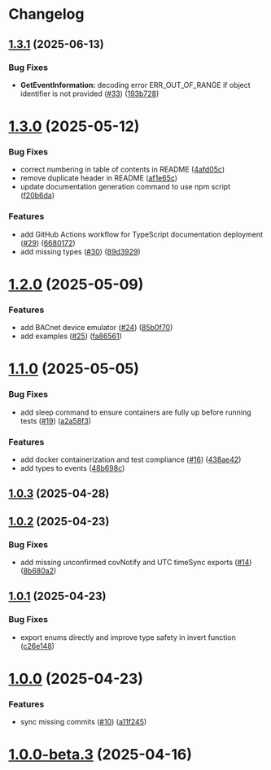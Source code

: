 # Changelog

## [1.3.1](https://github.com/innovation-system/node-bacnet/compare/v1.3.0...v1.3.1) (2025-06-13)


### Bug Fixes

* **GetEventInformation:** decoding error ERR_OUT_OF_RANGE if object identifier is not provided ([#33](https://github.com/innovation-system/node-bacnet/issues/33)) ([193b728](https://github.com/innovation-system/node-bacnet/commit/193b7283a0228ee1591a9dcdba51b9bea15e4b64))

# [1.3.0](https://github.com/innovation-system/node-bacnet/compare/v1.2.0...v1.3.0) (2025-05-12)


### Bug Fixes

* correct numbering in table of contents in README ([4afd05c](https://github.com/innovation-system/node-bacnet/commit/4afd05caf2d1b5e8825b06bee67ae8fa0a5f1f34))
* remove duplicate header in README ([af1e65c](https://github.com/innovation-system/node-bacnet/commit/af1e65c3798346734685688c2352a77590bc39e6))
* update documentation generation command to use npm script ([f20b6da](https://github.com/innovation-system/node-bacnet/commit/f20b6da891665c9a7afd919e2422702aa4badfd9))


### Features

* add GitHub Actions workflow for TypeScript documentation deployment ([#29](https://github.com/innovation-system/node-bacnet/issues/29)) ([6680172](https://github.com/innovation-system/node-bacnet/commit/6680172006264d9a2d8e535210b9c8ffbff5fd07))
* add missing types ([#30](https://github.com/innovation-system/node-bacnet/issues/30)) ([89d3929](https://github.com/innovation-system/node-bacnet/commit/89d392917d14b9fa5c8a7556d64f61f2a3da0202))

# [1.2.0](https://github.com/innovation-system/node-bacnet/compare/v1.1.0...v1.2.0) (2025-05-09)


### Features

* add BACnet device emulator ([#24](https://github.com/innovation-system/node-bacnet/issues/24)) ([85b0f70](https://github.com/innovation-system/node-bacnet/commit/85b0f701e016752f4897030aded36ec35a40aee2))
* add examples ([#25](https://github.com/innovation-system/node-bacnet/issues/25)) ([fa86561](https://github.com/innovation-system/node-bacnet/commit/fa8656194f381736fb918f6ef0036f97232046fe))

# [1.1.0](https://github.com/innovation-system/node-bacnet/compare/v1.0.3...v1.1.0) (2025-05-05)


### Bug Fixes

* add sleep command to ensure containers are fully up before running tests ([#19](https://github.com/innovation-system/node-bacnet/issues/19)) ([a2a58f3](https://github.com/innovation-system/node-bacnet/commit/a2a58f379eb05fe5f89e0548fba0f3d627fdf095))


### Features

* add docker containerization and test compliance ([#16](https://github.com/innovation-system/node-bacnet/issues/16)) ([438ae42](https://github.com/innovation-system/node-bacnet/commit/438ae42d868406451c9237dfa07a4bec7da7f025))
* add types to events ([48b698c](https://github.com/innovation-system/node-bacnet/commit/48b698c62b2ddd02c07640a91b39fb3a72a47eaa))

## [1.0.3](https://github.com/innovation-system/node-bacnet/compare/v1.0.2...v1.0.3) (2025-04-28)

## [1.0.2](https://github.com/innovation-system/node-bacnet/compare/v1.0.1...v1.0.2) (2025-04-23)


### Bug Fixes

* add missing unconfirmed covNotify and UTC timeSync exports ([#14](https://github.com/innovation-system/node-bacnet/issues/14)) ([8b680a2](https://github.com/innovation-system/node-bacnet/commit/8b680a2a5da4e2aa842208ca337b973e1ddb997f))

## [1.0.1](https://github.com/innovation-system/node-bacnet/compare/v1.0.0...v1.0.1) (2025-04-23)


### Bug Fixes

* export enums directly and improve type safety in invert function ([c26e148](https://github.com/innovation-system/node-bacnet/commit/c26e148b94035f388d4dc1bcf33f1beb5229c603))

# [1.0.0](https://github.com/innovation-system/node-bacnet/compare/v1.0.0-beta.3...v1.0.0) (2025-04-23)


### Features

* sync missing commits ([#10](https://github.com/innovation-system/node-bacnet/issues/10)) ([a11f245](https://github.com/innovation-system/node-bacnet/commit/a11f245435ae4dbb1e730491b40037eb0d9b7ccd))

# [1.0.0-beta.3](https://github.com/innovation-system/node-bacnet/compare/v1.0.0-beta.2...v1.0.0-beta.3) (2025-04-16)
